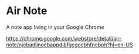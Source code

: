 # Air Note
A note app living in your Google Chrome

https://chrome.google.com/webstore/detail/air-note/njebadljnoebappdibfgcgoebhfnebph?hl=en-US
